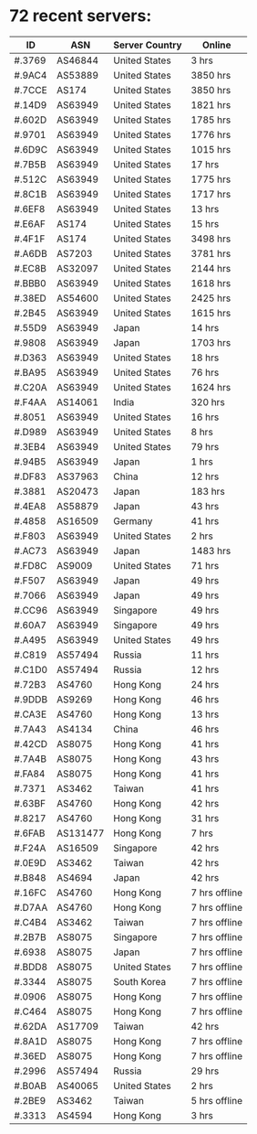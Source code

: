 # 72 recent servers:

| ID | ASN | Server Country | Online |
| ------ | ------ | ------ | ------ |
| #.3769 | AS46844 | United States | 3 hrs |
| #.9AC4 | AS53889 | United States | 3850 hrs |
| #.7CCE | AS174 | United States | 3850 hrs |
| #.14D9 | AS63949 | United States | 1821 hrs |
| #.602D | AS63949 | United States | 1785 hrs |
| #.9701 | AS63949 | United States | 1776 hrs |
| #.6D9C | AS63949 | United States | 1015 hrs |
| #.7B5B | AS63949 | United States | 17 hrs |
| #.512C | AS63949 | United States | 1775 hrs |
| #.8C1B | AS63949 | United States | 1717 hrs |
| #.6EF8 | AS63949 | United States | 13 hrs |
| #.E6AF | AS174 | United States | 15 hrs |
| #.4F1F | AS174 | United States | 3498 hrs |
| #.A6DB | AS7203 | United States | 3781 hrs |
| #.EC8B | AS32097 | United States | 2144 hrs |
| #.BBB0 | AS63949 | United States | 1618 hrs |
| #.38ED | AS54600 | United States | 2425 hrs |
| #.2B45 | AS63949 | United States | 1615 hrs |
| #.55D9 | AS63949 | Japan | 14 hrs |
| #.9808 | AS63949 | Japan | 1703 hrs |
| #.D363 | AS63949 | United States | 18 hrs |
| #.BA95 | AS63949 | United States | 76 hrs |
| #.C20A | AS63949 | United States | 1624 hrs |
| #.F4AA | AS14061 | India | 320 hrs |
| #.8051 | AS63949 | United States | 16 hrs |
| #.D989 | AS63949 | United States | 8 hrs |
| #.3EB4 | AS63949 | United States | 79 hrs |
| #.94B5 | AS63949 | Japan | 1 hrs |
| #.DF83 | AS37963 | China | 12 hrs |
| #.3881 | AS20473 | Japan | 183 hrs |
| #.4EA8 | AS58879 | Japan | 43 hrs |
| #.4858 | AS16509 | Germany | 41 hrs |
| #.F803 | AS63949 | United States | 2 hrs |
| #.AC73 | AS63949 | Japan | 1483 hrs |
| #.FD8C | AS9009 | United States | 71 hrs |
| #.F507 | AS63949 | Japan | 49 hrs |
| #.7066 | AS63949 | Japan | 49 hrs |
| #.CC96 | AS63949 | Singapore | 49 hrs |
| #.60A7 | AS63949 | Singapore | 49 hrs |
| #.A495 | AS63949 | United States | 49 hrs |
| #.C819 | AS57494 | Russia | 11 hrs |
| #.C1D0 | AS57494 | Russia | 12 hrs |
| #.72B3 | AS4760 | Hong Kong | 24 hrs |
| #.9DDB | AS9269 | Hong Kong | 46 hrs |
| #.CA3E | AS4760 | Hong Kong | 13 hrs |
| #.7A43 | AS4134 | China | 46 hrs |
| #.42CD | AS8075 | Hong Kong | 41 hrs |
| #.7A4B | AS8075 | Hong Kong | 43 hrs |
| #.FA84 | AS8075 | Hong Kong | 41 hrs |
| #.7371 | AS3462 | Taiwan | 41 hrs |
| #.63BF | AS4760 | Hong Kong | 42 hrs |
| #.8217 | AS4760 | Hong Kong | 31 hrs |
| #.6FAB | AS131477 | Hong Kong | 7 hrs |
| #.F24A | AS16509 | Singapore | 42 hrs |
| #.0E9D | AS3462 | Taiwan | 42 hrs |
| #.B848 | AS4694 | Japan | 42 hrs |
| #.16FC | AS4760 | Hong Kong | 7 hrs offline |
| #.D7AA | AS4760 | Hong Kong | 7 hrs offline |
| #.C4B4 | AS3462 | Taiwan | 7 hrs offline |
| #.2B7B | AS8075 | Singapore | 7 hrs offline |
| #.6938 | AS8075 | Japan | 7 hrs offline |
| #.BDD8 | AS8075 | United States | 7 hrs offline |
| #.3344 | AS8075 | South Korea | 7 hrs offline |
| #.0906 | AS8075 | Hong Kong | 7 hrs offline |
| #.C464 | AS8075 | Hong Kong | 7 hrs offline |
| #.62DA | AS17709 | Taiwan | 42 hrs |
| #.8A1D | AS8075 | Hong Kong | 7 hrs offline |
| #.36ED | AS8075 | Hong Kong | 7 hrs offline |
| #.2996 | AS57494 | Russia | 29 hrs |
| #.B0AB | AS40065 | United States | 2 hrs |
| #.2BE9 | AS3462 | Taiwan | 5 hrs offline |
| #.3313 | AS4594 | Hong Kong | 3 hrs |

